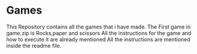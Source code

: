 # Games
This Repository contains all the games that i have made.
The First game in game.zip is Rocks,paper and scissors 
All the instructions for the game and how to execute it are already mentioned
All the instructions are mentioned inside the readme file.
